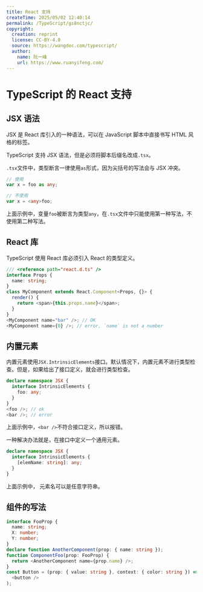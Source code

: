 ```yaml
---
title: React 支持
createTime: 2025/05/02 12:40:14
permalink: /TypeScript/gs8nctjc/
copyright:
  creation: reprint
  license: CC-BY-4.0
  source: https://wangdoc.com/typescript/
  author:
    name: 阮一峰
    url: https://www.ruanyifeng.com/
---
```


# TypeScript 的 React 支持

## JSX 语法

JSX 是 React 库引入的一种语法，可以在 JavaScript 脚本中直接书写 HTML 风格的标签。

TypeScript 支持 JSX 语法，但是必须将脚本后缀名改成`.tsx`。

`.tsx`文件中，类型断言一律使用`as`形式，因为尖括号的写法会与 JSX 冲突。

```ts
// 使用
var x = foo as any;

// 不使用
var x = <any>foo;
```

上面示例中，变量`foo`被断言为类型`any`，在`.tsx`文件中只能使用第一种写法，不使用第二种写法。

## React 库

TypeScript 使用 React 库必须引入 React 的类型定义。

```ts
/// <reference path="react.d.ts" />
interface Props {
  name: string;
}
class MyComponent extends React.Component<Props, {}> {
  render() {
    return <span>{this.props.name}</span>;
  }
}
<MyComponent name="bar" />; // OK
<MyComponent name={0} />; // error, `name` is not a number
```

## 内置元素

内置元素使用`JSX.IntrinsicElements`接口。默认情况下，内置元素不进行类型检查。但是，如果给出了接口定义，就会进行类型检查。

```ts
declare namespace JSX {
  interface IntrinsicElements {
    foo: any;
  }
}
<foo />; // ok
<bar />; // error
```

上面示例中，`<bar />`不符合接口定义，所以报错。

一种解决办法就是，在接口中定义一个通用元素。

```ts
declare namespace JSX {
  interface IntrinsicElements {
    [elemName: string]: any;
  }
}
```

上面示例中， 元素名可以是任意字符串。

## 组件的写法

```ts
interface FooProp {
  name: string;
  X: number;
  Y: number;
}
declare function AnotherComponent(prop: { name: string });
function ComponentFoo(prop: FooProp) {
  return <AnotherComponent name={prop.name} />;
}
const Button = (prop: { value: string }, context: { color: string }) => (
  <button />
);
```
